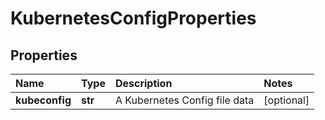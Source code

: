 # KubernetesConfigProperties

## Properties

| Name | Type | Description | Notes |
| :--- | :--- | :--- | :--- |
| **kubeconfig** | **str** | A Kubernetes Config file data | \[optional\] |

